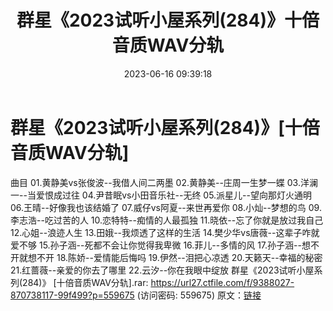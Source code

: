 ﻿---
title: 群星《2023试听小屋系列(284)》十倍音质WAV分轨
date: 2023-06-16 09:39:18
categories: WAV车载音乐、镜像
tags: 华语中文
---
# 群星《2023试听小屋系列(284)》[十倍音质WAV分轨]

曲目
01.黄静美vs张俊波--我借人间二两墨
02.黄静美--庄周一生梦一蝶
03.洋澜一--当爱恨成过往
04.尹昔眠vs小田音乐社--无终
05.派星儿--望向那灯火通明
06.王晴--好像我也该结婚了
07.威仔vs阿夏--来世再爱你
08.小灿--梦想的鸟
09.李志浩--吃过苦的人
10.恋特特--痴情的人最孤独
11.晓依--忘了你就是放过我自己
12.心姐--浪迹人生
13.田娥--我烦透了这样的生活
14.樊少华vs唐薇--这辈子咋就爱不够
15.孙子涵--死都不会让你觉得我卑微
16.菲儿--多情的风
17.孙子涵--想不开就想不开
18.陈娇--爱情能后悔吗
19.伊然--泪把心凉透
20.天籁天--幸福的秘密
21.红蔷薇--亲爱的你去了哪里
22.云汐--你在我眼中绽放
群星《2023试听小屋系列(284)》 [十倍音质WAV分轨].rar: https://url27.ctfile.com/f/9388027-870738117-99f499?p=559675
(访问密码: 559675)
原文：[链接](https://blog.sina.com.cn/s/blog_1647c7e76010312dd.html)